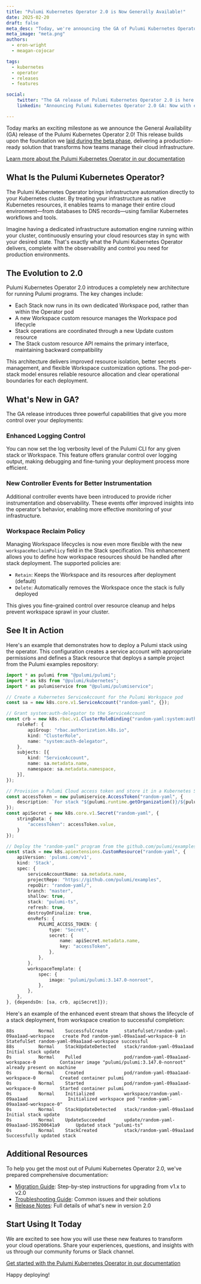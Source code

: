```yaml
---
title: "Pulumi Kubernetes Operator 2.0 is Now Generally Available!"
date: 2025-02-20
draft: false
meta_desc: "Today, we're announcing the GA of Pulumi Kubernetes Operator 2.0! Discover the new features and improvements that make managing Kubernetes easier than ever."
meta_image: "meta.png"
authors:
  - eron-wright
  - meagan-cojocar

tags:
  - kubernetes
  - operator
  - releases
  - features

social:
    twitter: "The GA release of Pulumi Kubernetes Operator 2.0 is here! Enhanced logging control, improved observability, and smarter workspace management make infrastructure automation easier than ever. Get started today!"
    linkedin: "Announcing Pulumi Kubernetes Operator 2.0 GA: Now with enhanced logging control, richer controller events, and flexible workspace management. Experience enterprise-grade infrastructure automation with improved observability and resource management in your Kubernetes clusters."

---
```


Today marks an exciting milestone as we announce the General Availability (GA) release of the Pulumi Kubernetes Operator 2.0! This release builds upon the foundation we [laid during the beta phase](/blog/pulumi-kubernetes-operator-2-0/), delivering a production-ready solution that transforms how teams manage their cloud infrastructure.
<!--more-->

[Learn more about the Pulumi Kubernetes Operator in our documentation](/docs/iac/using-pulumi/continuous-delivery/pulumi-kubernetes-operator)

## What Is the Pulumi Kubernetes Operator?

The Pulumi Kubernetes Operator brings infrastructure automation directly to your Kubernetes cluster. By treating your infrastructure as native Kubernetes resources, it enables teams to manage their entire cloud environment—from databases to DNS records—using familiar Kubernetes workflows and tools.

Imagine having a dedicated infrastructure automation engine running within your cluster, continuously ensuring your cloud resources stay in sync with your desired state. That's exactly what the Pulumi Kubernetes Operator delivers, complete with the observability and control you need for production environments.

## The Evolution to 2.0

Pulumi Kubernetes Operator 2.0 introduces a completely new architecture for running Pulumi programs. The key changes include:

- Each Stack now runs in its own dedicated Workspace pod, rather than within the Operator pod
- A new Workspace custom resource manages the Workspace pod lifecycle
- Stack operations are coordinated through a new Update custom resource
- The Stack custom resource API remains the primary interface, maintaining backward compatibility

This architecture delivers improved resource isolation, better secrets management, and flexible Workspace customization options. The pod-per-stack model ensures reliable resource allocation and clear operational boundaries for each deployment.

## What's New in GA?

The GA release introduces three powerful capabilities that give you more control over your deployments:

### Enhanced Logging Control

You can now set the log verbosity level of the Pulumi CLI for any given stack or Workspace. This feature offers granular control over logging output, making debugging and fine-tuning your deployment process more efficient.

### New Controller Events for Better Instrumentation

Additional controller events have been introduced to provide richer instrumentation and observability. These events offer improved insights into the operator's behavior, enabling more effective monitoring of your infrastructure.

### Workspace Reclaim Policy

Managing Workspace lifecycles is now even more flexible with the new `workspaceReclaimPolicy` field in the Stack specification. This enhancement allows you to define how workspace resources should be handled after stack deployment. The supported policies are:

- `Retain`: Keeps the Workspace and its resources after deployment (default)
- `Delete`: Automatically removes the Workspace once the stack is fully deployed

This gives you fine-grained control over resource cleanup and helps prevent workspace sprawl in your cluster.

## See It in Action

Here's an example that demonstrates how to deploy a Pulumi stack using the operator. This configuration creates a service account with appropriate permissions and defines a Stack resource that deploys a sample project from the Pulumi examples repository:

```typescript
import * as pulumi from "@pulumi/pulumi";
import * as k8s from "@pulumi/kubernetes";
import * as pulumiservice from "@pulumi/pulumiservice";

// Create a Kubernetes ServiceAccount for the Pulumi Workspace pod
const sa = new k8s.core.v1.ServiceAccount("random-yaml", {});

// Grant system:auth-delegator to the ServiceAccount
const crb = new k8s.rbac.v1.ClusterRoleBinding("random-yaml:system:auth-delegator", {
    roleRef: {
        apiGroup: "rbac.authorization.k8s.io",
        kind: "ClusterRole",
        name: "system:auth-delegator",
    },
    subjects: [{
        kind: "ServiceAccount",
        name: sa.metadata.name,
        namespace: sa.metadata.namespace,
    }],
});

// Provision a Pulumi Cloud access token and store it in a Kubernetes Secret
const accessToken = new pulumiservice.AccessToken("random-yaml", {
    description: `For stack "${pulumi.runtime.getOrganization()}/${pulumi.runtime.getProject()}/${pulumi.runtime.getStack()}"`,
});
const apiSecret = new k8s.core.v1.Secret("random-yaml", {
    stringData: {
        "accessToken": accessToken.value,
    }
});

// Deploy the "random-yaml" program from the github.com/pulumi/examples repository.
const stack = new k8s.apiextensions.CustomResource("random-yaml", {
    apiVersion: 'pulumi.com/v1',
    kind: 'Stack',
    spec: {
        serviceAccountName: sa.metadata.name,
        projectRepo: "https://github.com/pulumi/examples",
        repoDir: "random-yaml/",
        branch: "master",
        shallow: true,
        stack: "pulumi-ts",
        refresh: true,
        destroyOnFinalize: true,
        envRefs: {
            PULUMI_ACCESS_TOKEN: {
                type: "Secret",
                secret: {
                    name: apiSecret.metadata.name,
                    key: "accessToken",
                },
            },
        },
        workspaceTemplate: {
            spec: {
                image: "pulumi/pulumi:3.147.0-nonroot",
            },
        },
    },
}, {dependsOn: [sa, crb, apiSecret]});
```

Here's an example of the enhanced event stream that shows the lifecycle of a stack deployment, from workspace creation to successful completion:

```
88s         Normal    SuccessfulCreate      statefulset/random-yaml-09aa1aad-workspace   create Pod random-yaml-09aa1aad-workspace-0 in StatefulSet random-yaml-09aa1aad-workspace successful
88s         Normal    StackUpdateDetected   stack/random-yaml-09aa1aad                   Initial stack update
0s          Normal    Pulled                pod/random-yaml-09aa1aad-workspace-0         Container image "pulumi/pulumi:3.147.0-nonroot" already present on machine
0s          Normal    Created               pod/random-yaml-09aa1aad-workspace-0         Created container pulumi
0s          Normal    Started               pod/random-yaml-09aa1aad-workspace-0         Started container pulumi
0s          Normal    Initialized           workspace/random-yaml-09aa1aad               Initialized workspace pod "random-yaml-09aa1aad-workspace-0"
0s          Normal    StackUpdateDetected   stack/random-yaml-09aa1aad                   Initial stack update
0s          Normal    UpdateSucceeded       update/random-yaml-09aa1aad-195200641a9      Updated stack "pulumi-ts"
0s          Normal    StackCreated          stack/random-yaml-09aa1aad                   Successfully updated stack
```

## Additional Resources

To help you get the most out of Pulumi Kubernetes Operator 2.0, we've prepared comprehensive documentation:

- [Migration Guide](https://github.com/pulumi/pulumi-kubernetes-operator/blob/v2.0.0/docs/migration.md): Step-by-step instructions for upgrading from v1.x to v2.0
- [Troubleshooting Guide](https://github.com/pulumi/pulumi-kubernetes-operator/blob/v2.0.0/docs/troubleshooting.md): Common issues and their solutions
- [Release Notes](https://github.com/pulumi/pulumi-kubernetes-operator/releases/tag/v2.0.0): Full details of what's new in version 2.0

## Start Using It Today

We are excited to see how you will use these new features to transform your cloud operations. Share your experiences, questions, and insights with us through our community forums or Slack channel.

[Get started with the Pulumi Kubernetes Operator in our documentation](/docs/iac/using-pulumi/continuous-delivery/pulumi-kubernetes-operator)

Happy deploying!
